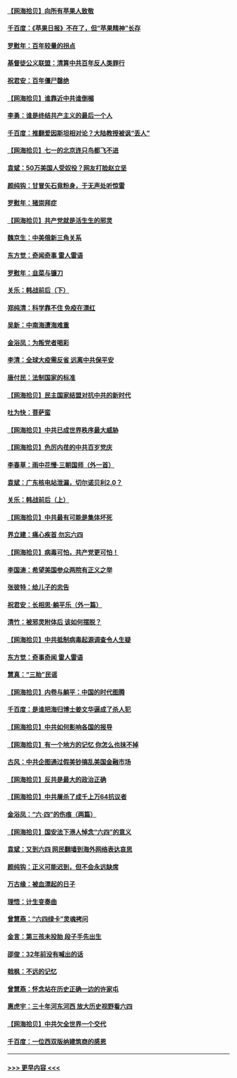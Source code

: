 #### [【网海拾贝】向所有苹果人致敬](../pages/nsc993/n13046795.md?t=06261351) 
#### [千百度：《苹果日报》不在了，但“苹果精神”长存](../pages/nsc993/n13046703.md?t=06261351) 
#### [罗慰年：百年较量的拐点](../pages/nsc993/n13046542.md?t=06261351) 
#### [基督徒公义联盟：清算中共百年反人类罪行](../pages/nsc993/n13046499.md?t=06261351) 
#### [祝君安：百年僵尸罄绝](../pages/nsc993/n13045595.md?t=06261351) 
#### [【网海拾贝】谁靠近中共谁倒楣](../pages/nsc993/n13044667.md?t=06261351) 
#### [李勇：谁是终结共产主义的最后一个人](../pages/nsc993/n13044397.md?t=06261351) 
#### [千百度：推翻爱因斯坦相对论？大陆教授被讽“丢人”](../pages/nsc993/n13043908.md?t=06261351) 
#### [【网海拾贝】七一的北京连只鸟都飞不进](../pages/nsc993/n13041377.md?t=06261351) 
#### [袁斌：50万美国人受奴役？网友打脸赵立坚](../pages/nsc993/n13041330.md?t=06261351) 
#### [颜纯钩：甘冒矢石竟粉身，于无声处听惊雷](../pages/nsc993/n13041140.md?t=06261351) 
#### [罗慰年：猪崇拜症](../pages/nsc993/n13041071.md?t=06261351) 
#### [【网海拾贝】共产党就是活生生的邪灵](../pages/nsc993/n13036627.md?t=06261351) 
#### [魏京生：中美俄新三角关系](../pages/nsc993/n13035986.md?t=06261351) 
#### [东方觉：奇闻奇事 雷人雷语](../pages/nsc993/n13035878.md?t=06261351) 
#### [罗慰年：韭菜与镰刀](../pages/nsc993/n13034374.md?t=06261351) 
#### [关乐：韩战前后（下）](../pages/nsc993/n13034113.md?t=06261351) 
#### [郑纯清：科学靠不住 免疫在漂红](../pages/nsc993/n13034093.md?t=06261351) 
#### [吴新：中南海遭海难重](../pages/nsc993/n13034084.md?t=06261351) 
#### [金浴凤：为叛党者喝彩](../pages/nsc993/n13034058.md?t=06261351) 
#### [李清：全球大疫需反省 远离中共保平安](../pages/nsc993/n13033784.md?t=06261351) 
#### [唐付民：法制国家的标准](../pages/nsc993/n13032944.md?t=06261351) 
#### [【网海拾贝】民主国家结盟对抗中共的新时代](../pages/nsc993/n13031717.md?t=06261351) 
#### [吐为快：菩萨蛮](../pages/nsc993/n13030033.md?t=06261351) 
#### [【网海拾贝】中共已成世界秩序最大威胁](../pages/nsc993/n13028138.md?t=06261351) 
#### [【网海拾贝】色厉内荏的中共百岁党庆](../pages/nsc993/n13025582.md?t=06261351) 
#### [李春草：雨中花慢‧三朝国师（外一首）](../pages/nsc993/n13025567.md?t=06261351) 
#### [袁斌：广东核电站泄漏，切尔诺贝利2.0？](../pages/nsc993/n13025475.md?t=06261351) 
#### [关乐：韩战前后（上）](../pages/nsc993/n13025387.md?t=06261351) 
#### [【网海拾贝】中共最有可能是集体坏死](../pages/nsc993/n13023101.md?t=06261351) 
#### [界立建：痛心疾首 勿忘六四](../pages/nsc993/n13022339.md?t=06261351) 
#### [【网海拾贝】病毒可怕，共产党更可怕！](../pages/nsc993/n13020728.md?t=06261351) 
#### [李国涛：希望美国参众两院有正义之举](../pages/nsc993/n13020674.md?t=06261351) 
#### [张彼特：给儿子的忠告](../pages/nsc993/n13018934.md?t=06261351) 
#### [祝君安：长相思‧躺平乐（外一篇）](../pages/nsc993/n13018923.md?t=06261351) 
#### [清竹：被邪灵附体后 该如何摆脱？](../pages/nsc993/n13018877.md?t=06261351) 
#### [【网海拾贝】中共抵制病毒起源调查令人生疑](../pages/nsc993/n13017785.md?t=06261351) 
#### [东方觉：奇事奇闻 雷人雷语](../pages/nsc993/n13017577.md?t=06261351) 
#### [慧真：“三胎”民谣](../pages/nsc993/n13017394.md?t=06261351) 
#### [【网海拾贝】内卷与躺平：中国的时代图腾](../pages/nsc993/n13016128.md?t=06261351) 
#### [千百度：是谁把海归博士姜文华逼成了杀人犯](../pages/nsc993/n13015218.md?t=06261351) 
#### [【网海拾贝】中共如何影响各国的报导](../pages/nsc993/n13012599.md?t=06261351) 
#### [【网海拾贝】有一个地方的记忆 你怎么也抹不掉](../pages/nsc993/n13009802.md?t=06261351) 
#### [古风：中共企图通过假美钞搞乱美国金融市场](../pages/nsc993/n13009626.md?t=06261351) 
#### [【网海拾贝】反共是最大的政治正确](../pages/nsc993/n13007051.md?t=06261351) 
#### [【网海拾贝】中共屠杀了成千上万64抗议者](../pages/nsc993/n13002713.md?t=06261351) 
#### [金浴凤：“六·四”的伤痕（两篇）](../pages/nsc993/n13001719.md?t=06261351) 
#### [【网海拾贝】国安法下港人悼念“六四”的意义](../pages/nsc993/n13001039.md?t=06261351) 
#### [袁斌：又到六四 网民翻墙到海外网络表达哀思](../pages/nsc993/n13000995.md?t=06261351) 
#### [颜纯钩：正义可能迟到，但不会永远缺席](../pages/nsc993/n13000920.md?t=06261351) 
#### [万古缘：被血漂起的日子](../pages/nsc993/n13000914.md?t=06261351) 
#### [理悟：计生变奏曲](../pages/nsc993/n13000414.md?t=06261351) 
#### [曾慧燕：“六四绿卡”灵魂拷问](../pages/nsc993/n13000277.md?t=06261351) 
#### [金言：第三孩未投胎 段子手先出生](../pages/nsc993/n13000215.md?t=06261351) 
#### [邵俊：32年前没有喊出的话](../pages/nsc993/n13000181.md?t=06261351) 
#### [戟枫：不远的记忆](../pages/nsc993/n13000121.md?t=06261351) 
#### [曾慧燕：怀念站在历史正确一边的许家屯](../pages/nsc993/n13000073.md?t=06261351) 
#### [惠虎宇：三十年河东河西 放大历史视野看六四](../pages/nsc993/n13000018.md?t=06261351) 
#### [【网海拾贝】中共欠全世界一个交代](../pages/nsc993/n12998706.md?t=06261351) 
#### [千百度：一位西双版纳建筑商的感恩](../pages/nsc993/n12998487.md?t=06261351) 

----
#### [ >>> 更早内容 <<< ](../indexes/nsc993-earlier.md)
